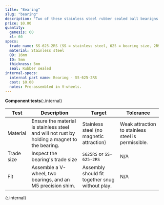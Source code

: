 ```yaml
---
title: "Bearing"
slug: "bearing"
description: "Two of these stainless steel rubber sealed ball bearigns are pre-assembled in each V-wheel."
price: $0.00
quantity:
  genesis: 60
  xl: 60
specs:
  trade name: SS-625-2RS (SS = stainless steel, 625 = bearing size, 2RS = two rubber seals)
  material: Stainless steel
  OD: 16mm
  ID: 5mm
  thickness: 5mm
  seal: Rubber sealed
internal-specs:
  internal part name: Bearing - SS-625-2RS
  cost: $0.00
  notes: Pre-assembled in V-wheels.
---
```


**Component tests**{:.internal}

|Test          |Description  |Target       |Tolerance    |
|--------------|-------------|-------------|-------------|
|Material      |Ensure the material is stainless steel and will not rust by holding a magnet to the bearing.|Stainless steel (no magnetic attraction)|Weak attraction to stainless steel is permissible.
|Trade size    |Inspect the bearing's trade size|`S625RS` or `SS-625-2RS`|N/A
|Fit           |Assemble a V-wheel, two bearings, and an M5 precision shim.|Assembly should fit together snug without play.|N/A
{:.internal}
